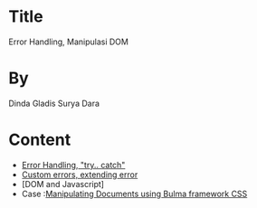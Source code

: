 # Title
 Error Handling, Manipulasi DOM

# By
 Dinda Gladis Surya Dara

# Content
- [Error Handling, "try.. catch"]()
- [Custom errors, extending error]()
- [DOM and Javascript]
- Case :[Manipulating Documents using Bulma framework CSS]()
